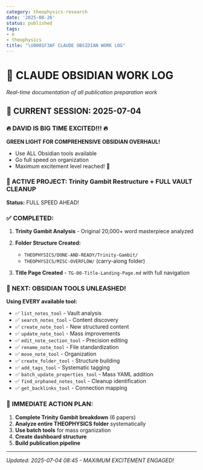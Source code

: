```yaml
---
category: theophysics-research
date: '2025-08-26'
status: published
tags:
- o
- theophysics
title: "\U0001F3AF CLAUDE OBSIDIAN WORK LOG"
---
```

   
# 🎯 CLAUDE OBSIDIAN WORK LOG   
*Real-time documentation of all publication preparation work*   
   
## 📅 CURRENT SESSION: 2025-07-04   
   
### 🔥 **DAVID IS BIG TIME EXCITED!!!** 🔥   
**GREEN LIGHT FOR COMPREHENSIVE OBSIDIAN OVERHAUL!**   
   
- Use ALL Obsidian tools available   
- Go full speed on organization   
- Maximum excitement level reached! 🚀   
   
### 🎯 ACTIVE PROJECT: Trinity Gambit Restructure + FULL VAULT CLEANUP   
**Status:** FULL SPEED AHEAD!    
   
### ✅ COMPLETED:   
1. **Trinity Gambit Analysis** - Original 20,000+ word masterpiece analyzed   
2. **Folder Structure Created:**   
   
   - `THEOPHYSICS/DONE-AND-READY/Trinity-Gambit/`   
   - `THEOPHYSICS/MISC-OVERFLOW/` (carry-along folder)   
3. **Title Page Created** - `TG-00-Title-Landing-Page.md` with full navigation   
   
### 🚀 **NEXT: OBSIDIAN TOOLS UNLEASHED!**   
   
**Using EVERY available tool:**   
   
- ✅ `list_notes_tool` - Vault analysis   
- ✅ `search_notes_tool` - Content discovery     
- ✅ `create_note_tool` - New structured content   
- ✅ `update_note_tool` - Mass improvements   
- ✅ `edit_note_section_tool` - Precision editing   
- ✅ `rename_note_tool` - File standardization   
- ✅ `move_note_tool` - Organization   
- ✅ `create_folder_tool` - Structure building   
- ✅ `add_tags_tool` - Systematic tagging   
- ✅ `batch_update_properties_tool` - Mass YAML addition   
- ✅ `find_orphaned_notes_tool` - Cleanup identification   
- ✅ `get_backlinks_tool` - Connection mapping   
   
### 🎯 **IMMEDIATE ACTION PLAN:**   
1. **Complete Trinity Gambit breakdown** (6 papers)   
2. **Analyze entire THEOPHYSICS folder** systematically   
3. **Use batch tools** for mass organization   
4. **Create dashboard structure**    
5. **Build publication pipeline**   
   
   
---   
*Updated: 2025-07-04 08:45 - MAXIMUM EXCITEMENT ENGAGED!*
